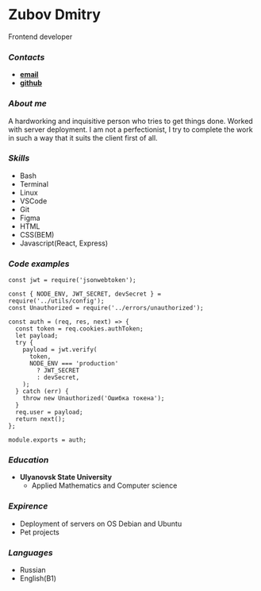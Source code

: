 # Zubov Dmitry
 Frontend developer

### ***Contacts***

+ [**email**](mailto:evgenshiraq@gmail.com)
+ [**github**](https://github.com/eShiraq)

### ***About me***
A hardworking and inquisitive person who tries to get things done. Worked with server deployment. I am not a perfectionist, I try to complete the work in such a way that it suits the client first of all.

### ***Skills***
+ Bash
+ Terminal
+ Linux
+ VSCode
+ Git
+ Figma
+ HTML
+ CSS(BEM)
+ Javascript(React, Express)

### ***Code examples***

```
const jwt = require('jsonwebtoken');

const { NODE_ENV, JWT_SECRET, devSecret } = require('../utils/config');
const Unauthorized = require('../errors/unauthorized');

const auth = (req, res, next) => {
  const token = req.cookies.authToken;
  let payload;
  try {
    payload = jwt.verify(
      token,
      NODE_ENV === 'production'
        ? JWT_SECRET
        : devSecret,
    );
  } catch (err) {
    throw new Unauthorized('Ошибка токена');
  }
  req.user = payload;
  return next();
};

module.exports = auth;
```

### ***Education***

* **Ulyanovsk State University**
    + Applied Mathematics and Computer science

### ***Expirence***

+ Deployment of servers on OS Debian and Ubuntu
+ Pet projects

### ***Languages***

+ Russian
+ English(B1)
